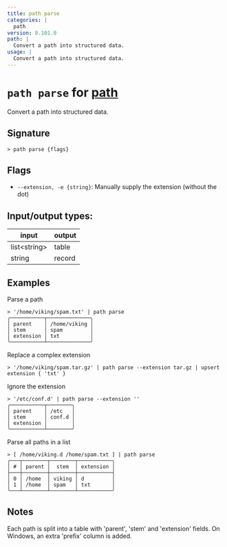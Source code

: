 ```yaml
---
title: path parse
categories: |
  path
version: 0.101.0
path: |
  Convert a path into structured data.
usage: |
  Convert a path into structured data.
---
```

<!-- This file is automatically generated. Please edit the command in https://github.com/nushell/nushell instead. -->

# `path parse` for [path](/commands/categories/path.md)

<div class='command-title'>Convert a path into structured data.</div>

## Signature

```> path parse {flags} ```

## Flags

 -  `--extension, -e {string}`: Manually supply the extension (without the dot)


## Input/output types:

| input        | output |
| ------------ | ------ |
| list\<string\> | table  |
| string       | record |
## Examples

Parse a path
```nu
> '/home/viking/spam.txt' | path parse
╭───────────┬──────────────╮
│ parent    │ /home/viking │
│ stem      │ spam         │
│ extension │ txt          │
╰───────────┴──────────────╯
```

Replace a complex extension
```nu
> '/home/viking/spam.tar.gz' | path parse --extension tar.gz | upsert extension { 'txt' }

```

Ignore the extension
```nu
> '/etc/conf.d' | path parse --extension ''
╭───────────┬────────╮
│ parent    │ /etc   │
│ stem      │ conf.d │
│ extension │        │
╰───────────┴────────╯
```

Parse all paths in a list
```nu
> [ /home/viking.d /home/spam.txt ] | path parse
╭───┬────────┬────────┬───────────╮
│ # │ parent │  stem  │ extension │
├───┼────────┼────────┼───────────┤
│ 0 │ /home  │ viking │ d         │
│ 1 │ /home  │ spam   │ txt       │
╰───┴────────┴────────┴───────────╯

```

## Notes
Each path is split into a table with 'parent', 'stem' and 'extension' fields.
On Windows, an extra 'prefix' column is added.